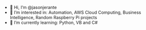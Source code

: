 - 👋 Hi, I’m @jasonjerante
- 👀 I’m interested in: Automation, AWS Cloud Computing, Business Intelligence, Random Raspberry Pi projects
- 🌱 I’m currently learning: Python, VB and C#


<!---
jasonjerante/jasonjerante is a ✨ special ✨ repository because its `README.md` (this file) appears on your GitHub profile.
You can click the Preview link to take a look at your changes.
--->
